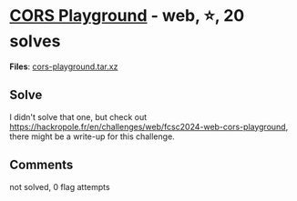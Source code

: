 [CORS Playground](challenge_files/README.md) - web, ⭐, 20 solves
===

**Files**: [cors-playground.tar.xz](https://www.narthorn.com/ctf/FCSC-2024/challenge_files/web/CORS%20Playground/cors-playground.tar.xz)

## Solve

I didn't solve that one, but check out https://hackropole.fr/en/challenges/web/fcsc2024-web-cors-playground, there might be a write-up for this challenge.

## Comments

not solved, 0 flag attempts